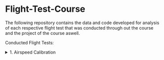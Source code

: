 # Flight-Test-Course
The following repository contains the data and code developed for analysis of each respective flight test that was conducted through out the course and the project of the course aswell.

Conducted Flight Tests:

<details>
<summary> 1. Airspeed Calibration</summary>

Objective: Determine airspeed calibration for the C172S-G1000 using the Global Positioning System Method.  

Associated Risks:

![](Imgs/Risks.PNG)
Probability | Severity | Event | Safety Risk
| :---: | :---:  | :---:  | :---:
Emxtremely Improbable  | Catastrophic | Midair Collision  |  1A
Remote  | Hazardous | Engine Failure  |  3B
Improbable  | Catastrophic | Pilot Incapacitation  |  2A
Remote  | Hazardous | Bird Strike  |  3A

Risk Mitigations

 Markup : 1. Midair Collisions
              1.  Dedicate 1 engineer to searching for other aircraft during tests, and frequently monitor ADSB (All Riddle Cessna’s contain Mode S Transponders) during testing and regular flight 
              2.  Once stabilized Pilot will announce to others on training area frequency of location, altitude, and intentions before each run (a run includes all 3 legs of a test) 
              3.  Schedule a flight for an off-peak hour as to reduce the chance of encountering another aircraft in a training area  
              4.  Efficient crew coordination and communication based off established procedures
              
          2. Engine Failure
              1.  Embry Riddle’s part145 repair facility certification which requires many specializations, FAA inspections, and 2 people to write off an aircraft after maintenance has been performed on it 
              2.  Perform Test at higher altitudes (5kft-8kft) to allow for a further glide distance and more time to make decision during the emergency 
              3.  In the training area perform tests near fields that have enough room for an emergency landing 
              4.  Agree on a predetermined airport to glide (for example if testing at bithlo training area the nearest airport would be Space Coast Regional Airport:TIX ) 
              5.  Pilot should stay in command whilst the engineer besides the pilot reads to him the emergency checklist for the occurring failure from the pilot operating handbook
              
          3. Pilot Incapacitation
              1.
</details>
